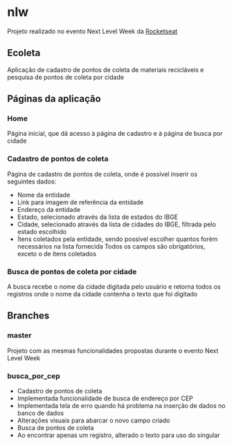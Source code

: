 # nlw

Projeto realizado no evento Next Level Week da [Rocketseat](https://rocketseat.com.br/)

## Ecoleta
Aplicação de cadastro de pontos de coleta de materiais recicláveis e pesquisa de pontos de coleta por cidade

## Páginas da aplicação
### Home
Página inicial, que dá acesso à página de cadastro e à página de busca por cidade
### Cadastro de pontos de coleta
Página de cadastro de pontos de coleta, onde é possível inserir os seguintes dados:
- Nome da entidade
- Link para imagem de referência da entidade
- Endereço da entidade
- Estado, selecionado através da lista de estados do IBGE
- Cidade, selecionado através da lista de cidades do IBGE, filtrada pelo estado escolhido
- Ítens coletados pela entidade, sendo possível escolher quantos forém necessários na lista fornecida
Todos os campos são obrigatórios, exceto o de ítens coletados
### Busca de pontos de coleta por cidade
A busca recebe o nome da cidade digitada pelo usuário e retorna todos os registros onde o nome da cidade contenha o texto que foi digitado

## Branches
### master
Projeto com as mesmas funcionalidades propostas durante o evento Next Level Week
### busca_por_cep
- Cadastro de pontos de coleta
 - Implementada funcionalidade de busca de endereço por CEP
 - Implementada tela de erro quando há problema na inserção de dados no banco de dados
 - Alterações visuais para abarcar o novo campo criado
- Busca de pontos de coleta
 - Ao encontrar apenas um registro, alterado o texto para uso do singular
